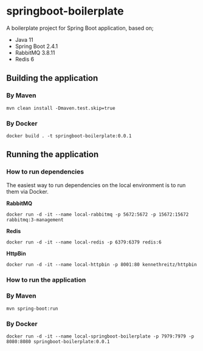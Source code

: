 # springboot-boilerplate

A boilerplate project for Spring Boot application, based on;

- Java 11
- Spring Boot 2.4.1
- RabbitMQ 3.8.11
- Redis 6

## Building the application

### By Maven
```shell
mvn clean install -Dmaven.test.skip=true
```

### By Docker
```docker
docker build . -t springboot-boilerplate:0.0.1
```

## Running the application

### How to run dependencies

The easiest way to run dependencies on the local environment is to run them via Docker.

**RabbitMQ**
```docker
docker run -d -it --name local-rabbitmq -p 5672:5672 -p 15672:15672 rabbitmq:3-management
```

**Redis**
````docker
docker run -d -it --name local-redis -p 6379:6379 redis:6
````

**HttpBin**
````docker
docker run -d -it --name local-httpbin -p 8001:80 kennethreitz/httpbin
````

### How to run the application

### By Maven
```shell
mvn spring-boot:run
```

### By Docker
```docker
docker run -d -it --name local-springboot-boilerplate -p 7979:7979 -p 8080:8080 springboot-boilerplate:0.0.1
```